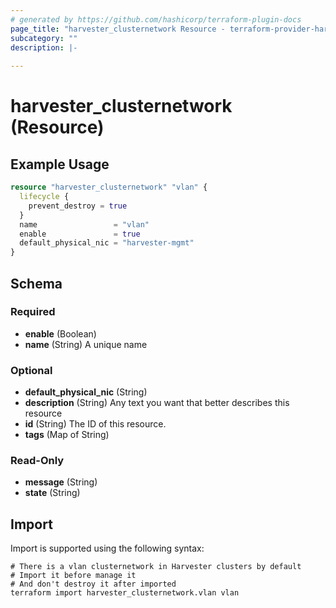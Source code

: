 ```yaml
---
# generated by https://github.com/hashicorp/terraform-plugin-docs
page_title: "harvester_clusternetwork Resource - terraform-provider-harvester"
subcategory: ""
description: |-
  
---
```


# harvester_clusternetwork (Resource)



## Example Usage

```terraform
resource "harvester_clusternetwork" "vlan" {
  lifecycle {
    prevent_destroy = true
  }
  name                 = "vlan"
  enable               = true
  default_physical_nic = "harvester-mgmt"
}
```

<!-- schema generated by tfplugindocs -->
## Schema

### Required

- **enable** (Boolean)
- **name** (String) A unique name

### Optional

- **default_physical_nic** (String)
- **description** (String) Any text you want that better describes this resource
- **id** (String) The ID of this resource.
- **tags** (Map of String)

### Read-Only

- **message** (String)
- **state** (String)

## Import

Import is supported using the following syntax:

```shell
# There is a vlan clusternetwork in Harvester clusters by default
# Import it before manage it
# And don't destroy it after imported
terraform import harvester_clusternetwork.vlan vlan
```
